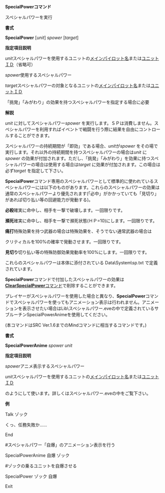 **SpecialPowerコマンド**

スペシャルパワーを実行

**書式**

**SpecialPower** [*unit*] *spower* [*target*]

**指定項目説明**

*unit*スペシャルパワーを使用するユニットの[メインパイロット名](メインパイロット名)または[ユニットＩＤ](ユニットＩＤ)（省略可）

*spower*使用するスペシャルパワー

*target*スペシャルパワーの対象となるユニットの[メインパイロット名](メインパイロット名)または[ユニットＩＤ](ユニットＩＤ)

「挑発」「みがわり」の効果を持つスペシャルパワーを指定する場合に必要

**解説**

*unit* に対してスペシャルパワー*spower* を実行します。ＳＰは消費しません。スペシャルパワーを利用すればイベントで戦闘を行う際に結果を自由にコントロールすることができます。

スペシャルパワーの持続期間が「即効」である場合、*unit*が*spower* をその場で実行します。それ以外の持続期間を持つスペシャルパワーの場合は*unit* に*spower* の効果が付加されます。ただし、「挑発」「みがわり」を効果に持つスペシャルパワーの場合は使用する場合は*target* に効果が付加されます。この場合は必ず*target* を指定して下さい。

**SpecialPower**コマンド専用のスペシャルパワーとして標準的に使われているスペシャルパワーには以下のものがあります。これらのスペシャルパワーの効果は通常のスペシャルパワーより優先されます(「必中」がかかっていても「見切り」があれば切り払い等の回避能力が発動する)。

**必殺**確実に命中し、相手を一撃で破壊します。一回限りです。

**瀕死**確実に命中し、相手を一撃で瀕死状態(ＨＰ=10)にします。一回限りです。

**痛打**特殊効果を持つ武器の場合は特殊効果を、そうでない通常武器の場合は

クリティカルを100%の確率で発動させます。一回限りです。

**見切り**切り払い等の特殊防御効果発動率を100%にします。一回限りです。

これらのスペシャルパワーは本体に添付されている Data\System\sp.txt で定義されています。

**SpecialPower**コマンドで付加したスペシャルパワーの効果は[**ClearSpecialPower**コマンド](ClearSpecialPowerコマンド)で削除することができます。

プレイヤーがスペシャルパワーを使用した場合と異なり、**SpecialPower**コマンドでスペシャルパワーを使ってもアニメーション表示は行われません。アニメーションを表示させたい場合はLib\スペシャルパワー.eveの中で定義されているサブルーチンSpecialPowerAnimeを使用してください。

(本コマンドはSRC Ver.1.6までのMindコマンドに相当するコマンドです。)

**書式**

**SpecialPowerAnime** *spower unit*

**指定項目説明**

*spower*アニメ表示するスペシャルパワー

*unit*スペシャルパワーを使用するユニットの[メインパイロット名](メインパイロット名)または[ユニットＩＤ](ユニットＩＤ)

のようにして使います。詳しくはスペシャルパワー.eveの中をご覧下さい。

**例**

Talk ゾック

くっ、任務失敗か……

End

#スペシャルパワー「自爆」のアニメーション表示を行う

SpecialPowerAnime 自爆 ゾック

#ゾックの乗るユニットを自爆させる

SpecialPower ゾック 自爆

Exit
